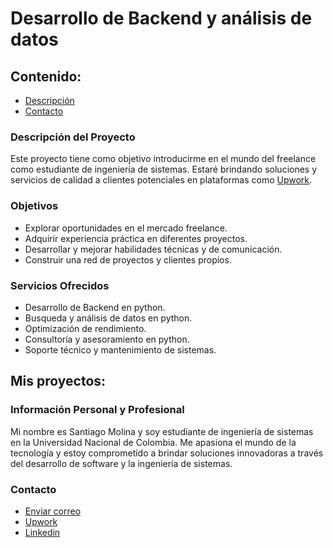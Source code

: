 # Desarrollo de Backend y análisis de datos
## Contenido:
- [Descripción](###descripcion)
- [Contacto](###contacto)
### Descripción del Proyecto

Este proyecto tiene como objetivo introducirme en el mundo del freelance como estudiante de ingeniería de sistemas. Estaré brindando soluciones y servicios de calidad a clientes potenciales en plataformas como [Upwork](https://www.upwork.com/workwith/santiagom52).

### Objetivos

- Explorar oportunidades en el mercado freelance.
- Adquirir experiencia práctica en diferentes proyectos.
- Desarrollar y mejorar habilidades técnicas y de comunicación.
- Construir una red de proyectos y clientes propios.

### Servicios Ofrecidos

- Desarrollo de Backend en python.
- Busqueda y análisis de datos en python.
- Optimización de rendimiento.
- Consultoría y asesoramiento en python.
- Soporte técnico y mantenimiento de sistemas.

## Mis proyectos:


### Información Personal y Profesional

Mi nombre es Santiago Molina y soy estudiante de ingeniería de sistemas en la Universidad Nacional de Colombia. Me apasiona el mundo de la tecnología y estoy comprometido a brindar soluciones innovadoras a través del desarrollo de software y la ingeniería de sistemas.

### Contacto

- [Enviar correo](mailto:smolinav@unal.edu.co)
- [Upwork](https://www.upwork.com/workwith/santiagom52)
- [Linkedin](https://www.linkedin.com/in/santiago-molina-velasquez-708ba02b9?lipi=urn%3Ali%3Apage%3Ad_flagship3_profile_view_base_contact_details%3B4vpxgi%2FTRpazaeOSOb1cKg%3D%3D)
